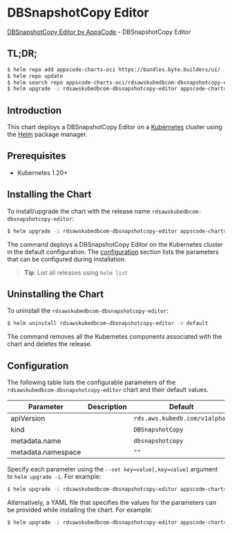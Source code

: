 # DBSnapshotCopy Editor

[DBSnapshotCopy Editor by AppsCode](https://appscode.com) - DBSnapshotCopy Editor

## TL;DR;

```bash
$ helm repo add appscode-charts-oci https://bundles.byte.builders/ui/
$ helm repo update
$ helm search repo appscode-charts-oci/rdsawskubedbcom-dbsnapshotcopy-editor --version=v0.9.0
$ helm upgrade -i rdsawskubedbcom-dbsnapshotcopy-editor appscode-charts-oci/rdsawskubedbcom-dbsnapshotcopy-editor -n default --create-namespace --version=v0.9.0
```

## Introduction

This chart deploys a DBSnapshotCopy Editor on a [Kubernetes](http://kubernetes.io) cluster using the [Helm](https://helm.sh) package manager.

## Prerequisites

- Kubernetes 1.20+

## Installing the Chart

To install/upgrade the chart with the release name `rdsawskubedbcom-dbsnapshotcopy-editor`:

```bash
$ helm upgrade -i rdsawskubedbcom-dbsnapshotcopy-editor appscode-charts-oci/rdsawskubedbcom-dbsnapshotcopy-editor -n default --create-namespace --version=v0.9.0
```

The command deploys a DBSnapshotCopy Editor on the Kubernetes cluster in the default configuration. The [configuration](#configuration) section lists the parameters that can be configured during installation.

> **Tip**: List all releases using `helm list`

## Uninstalling the Chart

To uninstall the `rdsawskubedbcom-dbsnapshotcopy-editor`:

```bash
$ helm uninstall rdsawskubedbcom-dbsnapshotcopy-editor -n default
```

The command removes all the Kubernetes components associated with the chart and deletes the release.

## Configuration

The following table lists the configurable parameters of the `rdsawskubedbcom-dbsnapshotcopy-editor` chart and their default values.

|     Parameter      | Description |                 Default                  |
|--------------------|-------------|------------------------------------------|
| apiVersion         |             | <code>rds.aws.kubedb.com/v1alpha1</code> |
| kind               |             | <code>DBSnapshotCopy</code>              |
| metadata.name      |             | <code>dbsnapshotcopy</code>              |
| metadata.namespace |             | <code>""</code>                          |


Specify each parameter using the `--set key=value[,key=value]` argument to `helm upgrade -i`. For example:

```bash
$ helm upgrade -i rdsawskubedbcom-dbsnapshotcopy-editor appscode-charts-oci/rdsawskubedbcom-dbsnapshotcopy-editor -n default --create-namespace --version=v0.9.0 --set apiVersion=rds.aws.kubedb.com/v1alpha1
```

Alternatively, a YAML file that specifies the values for the parameters can be provided while
installing the chart. For example:

```bash
$ helm upgrade -i rdsawskubedbcom-dbsnapshotcopy-editor appscode-charts-oci/rdsawskubedbcom-dbsnapshotcopy-editor -n default --create-namespace --version=v0.9.0 --values values.yaml
```
